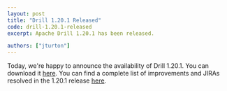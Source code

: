 ```yaml
---
layout: post
title: "Drill 1.20.1 Released"
code: drill-1.20.1-released
excerpt: Apache Drill 1.20.1 has been released.

authors: ["jturton"]
---
```


Today, we're happy to announce the availability of Drill 1.20.1. You can download it [here](https://drill.apache.org/download/). You can find a complete list of improvements and JIRAs resolved in the 1.20.1 release [here]({{site.baseurl}}/docs/apache-drill-1-20-1-release-notes/).

